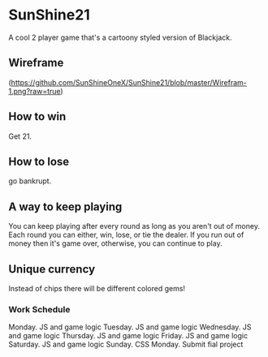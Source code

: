 # SunShine21
A cool 2 player game that's a cartoony styled version of Blackjack.

## Wireframe
(https://github.com/SunShineOneX/SunShine21/blob/master/Wirefram-1.png?raw=true)

## How to win
Get 21.

## How to lose
go bankrupt.

## A way to keep playing
You can keep playing after every round as long as you aren't out of money.
Each round you can either, win, lose, or tie the dealer.
If you run out of money then it's game over, otherwise, you can continue to play.

## Unique currency
Instead of chips there will be different colored gems!

### Work Schedule

Monday. JS and game logic
Tuesday. JS and game logic
Wednesday. JS and game logic
Thursday. JS and game logic
Friday. JS and game logic
Saturday. JS and game logic
Sunday. CSS
Monday. Submit fial project
